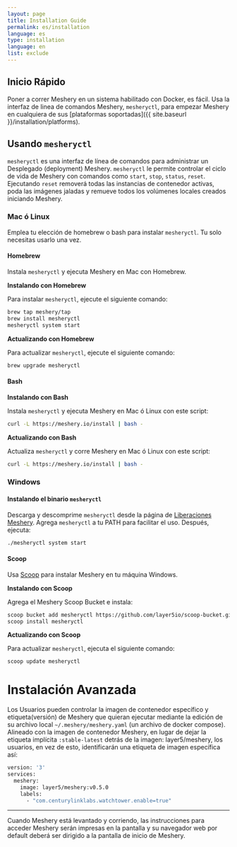 ```yaml
---
layout: page
title: Installation Guide
permalink: es/installation
language: es
type: installation
language: en
list: exclude
---
```


<a name="getting-started"></a>

## Inicio Rápido

Poner a correr Meshery en un sistema habilitado con Docker, es fácil. Usa la interfaz de linea de comandos Meshery, `mesheryctl`, para empezar Meshery en cualquiera de sus [plataformas soportadas]({{ site.baseurl }}/installation/platforms).

## Usando `mesheryctl`

`mesheryctl` es una interfaz de línea de comandos para administrar un Desplegado (deployment) Meshery. `mesheryctl` le permite controlar el ciclo de vida de Meshery con comandos como `start`, `stop`, `status`, `reset`. Ejecutando `reset` removerá todas las instancias de contenedor activas, poda las imágenes jaladas y remueve todos los volúmenes locales creados iniciando Meshery.

### Mac ó Linux

Emplea tu elección de homebrew o bash para instalar `mesheryctl`. Tu solo necesitas usarlo una vez.

#### Homebrew

Instala `mesheryctl` y ejecuta Meshery en Mac con Homebrew.

**Instalando con Homebrew**

Para instalar `mesheryctl`, ejecute el siguiente comando:

```bash
brew tap meshery/tap
brew install mesheryctl
mesheryctl system start
```

**Actualizando con Homebrew**

Para actualizar `mesheryctl`, ejecute el siguiente comando:

```bash
brew upgrade mesheryctl
```

#### Bash

**Instalando con Bash**

Instala `mesheryctl` y ejecuta Meshery en Mac ó Linux con este script:

```bash
curl -L https://meshery.io/install | bash -
```

**Actualizando con Bash**

Actualiza `mesheryctl` y corre Meshery en Mac ó Linux con este script:

```bash
curl -L https://meshery.io/install | bash -
```

### Windows

#### Instalando el binario `mesheryctl`

Descarga y descomprime `mesheryctl` desde la página de [Liberaciones Meshery](https://github.com/meshery/meshery/releases/latest). Agrega `mesheryctl` a tu PATH para facilitar el uso. Después, ejecuta:

```bash
./mesheryctl system start
```

#### Scoop

Usa [Scoop](https://scoop.sh) para instalar Meshery en tu máquina Windows.

**Instalando con Scoop**

Agrega el Meshery Scoop Bucket e instala:

```bash
scoop bucket add mesheryctl https://github.com/layer5io/scoop-bucket.git
scoop install mesheryctl
```

**Actualizando con Scoop**

Para actualizar `mesheryctl`, ejecuta el siguiente comando:

```bash
scoop update mesheryctl
```

# Instalación Avanzada

Los Usuarios pueden controlar la imagen de contenedor específico y etiqueta(versión) de Meshery que quieran ejecutar mediante la edición de su archivo local `~/.meshery/meshery.yaml` (un archivo de docker compose).
Alineado con la imagen de contenedor Meshery, en lugar de dejar la etiqueta implícita `:stable-latest` detrás de la imagen: layer5/meshery, los usuarios, en vez de esto, identificarán una etiqueta de imagen específica así:

```bash
version: '3'
services:
  meshery:
    image: layer5/meshery:v0.5.0
    labels:
      - "com.centurylinklabs.watchtower.enable=true"
```

---

Cuando Meshery está levantado y corriendo, las instrucciones para acceder Meshery serán impresas en la pantalla y su navegador web por default deberá ser dirigido a la pantalla de inicio de Meshery.

